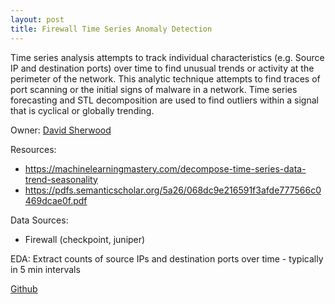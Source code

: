 ```yaml
---
layout: post
title: Firewall Time Series Anomaly Detection
---
```


Time series analysis attempts to track individual characteristics (e.g. Source IP and destination ports) over time to find unusual trends or activity at the perimeter of the network. This analytic technique attempts to find traces of port scanning or the initial signs of malware in a network. Time series forecasting and STL decomposition are used to find outliers within a signal that is cyclical or globally trending.

Owner: [David Sherwood](https://github.boozallencsn.com/sherwood-david)

Resources: 
* <https://machinelearningmastery.com/decompose-time-series-data-trend-seasonality> 
* <https://pdfs.semanticscholar.org/5a26/068dc9e216591f3afde777566c0469dcae0f.pdf>

Data Sources: 
* Firewall (checkpoint, juniper)

EDA: Extract counts of source IPs and destination ports over time - typically in 5 min intervals

[Github](https://github.boozallencsn.com/commercial-analytics/Lighthouse-POC-analytics/blob/master/Firewall-Timeseries-POC.ipynb)
